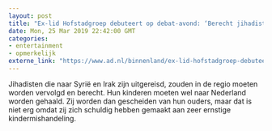 ```yaml
---
layout: post
title: "Ex-lid Hofstadgroep debuteert op debat-avond: ‘Berecht jihadist in regio, haal kinderen op’"
date: Mon, 25 Mar 2019 22:42:00 GMT
categories: 
- entertainment 
- opmerkelijk 
externe_link: "https://www.ad.nl/binnenland/ex-lid-hofstadgroep-debuteert-op-debat-avond-berecht-jihadist-in-regio-haal-kinderen-op~a739c186/"
---
```


Jihadisten die naar Syrië en Irak zijn uitgereisd, zouden in de regio moeten worden vervolgd en berecht. Hun kinderen moeten wel naar Nederland worden gehaald. Zij worden dan gescheiden van hun ouders, maar dat is niet erg omdat zij zich schuldig hebben gemaakt aan zeer ernstige kindermishandeling.
